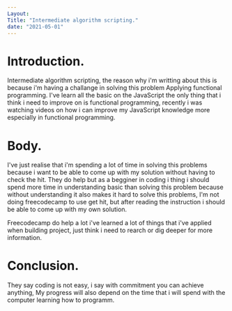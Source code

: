 ```yaml
---
Layout: 
Title: "Intermediate algorithm scripting."
date: "2021-05-01"
---
```


# Introduction.

Intermediate algorithm scripting, the reason why i'm writting about this is because i'm having a challange in solving this problem Applying functional programming. I've learn all the basic on the JavaScript the only thing that i think i need to improve on is functional programming, recently i was watching  videos on how i can improve my JavaScript knowledge more especially in functional programming. 


# Body.

I've just realise that i'm spending a lot of time in solving this problems because i want to be able to come up with my solution without having to check the hit. They do help but as a begginer in coding i thing i should spend more time in understanding basic than solving this problem because without understanding it also makes it hard to solve this problems, I'm not doing freecodecamp to use get hit, but after reading the instruction i should be able to come up with my own solution.

Freecodecamp do help a lot i've learned a lot of things that i've applied when building project, just think i need to rearch or dig deeper for more information. 


# Conclusion.

They say coding is not easy, i say with commitment you can achieve anything, My progress will also depend on the time that i will spend with the computer learning how to programm.